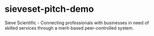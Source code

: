 # sieveset-pitch-demo
Sieve Scientific  - Connecting professionals with businesses in need of skilled services through a merit-based peer-controlled system.
